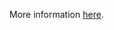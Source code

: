 More information [here](https://docs.bridgecrew.io/docs/ensure-azure-cosmosdb-has-local-authentication-disabled).
